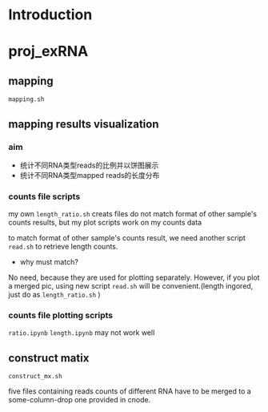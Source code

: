 # Introduction

# proj_exRNA
## mapping
`mapping.sh`
## mapping results visualization
### aim
* 统计不同RNA类型reads的比例并以饼图展示
* 统计不同RNA类型mapped reads的长度分布
### counts file scripts
my own `length_ratio.sh` creats files do not match format of other sample's counts results, but my plot scripts work on my counts data

to match format of other sample's counts result, we need another script `read.sh` to retrieve length counts.

* why must match?

No need, because they are used for plotting separately. However, if you plot a merged pic, using new script `read.sh` will be convenient.(length ingored, just do as `length_ratio.sh` )
### counts file plotting scripts
`ratio.ipynb`
`length.ipynb`
may not work well
## construct matix
`construct_mx.sh`

five files containing reads counts of different RNA have to be merged to a some-column-drop one provided in cnode.
